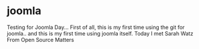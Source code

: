 # joomla
Testing for Joomla Day...
First of all, this is my first time using the git for joomla.. and this is my first time using joomla itself.
Today I met Sarah Watz From Open Source Matters
